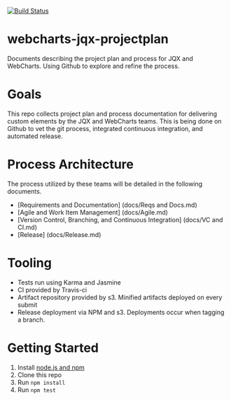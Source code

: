 [![Build Status](https://travis-ci.org/prestwick/webcharts-jqx-projectplan.svg?branch=master)](https://travis-ci.org/prestwick/webcharts-jqx-projectplan)

# webcharts-jqx-projectplan
Documents describing the project plan and process for JQX and WebCharts. Using Github to explore and refine the process.

# Goals
This repo collects project plan and process documentation for delivering custom elements by the JQX and WebCharts teams. This is being done on Github to vet the git process, integrated continuous integration, and automated release.

# Process Architecture
The process utilized by these teams will be detailed in the following documents. 
 - [Requirements and Documentation] (docs/Reqs and Docs.md)
 - [Agile and Work Item Management] (docs/Agile.md)
 - [Version Control, Branching, and Continuous Integration] (docs/VC and CI.md)
 - [Release] (docs/Release.md)
 
# Tooling
- Tests run using Karma and Jasmine
- CI provided by Travis-ci
- Artifact repository provided by s3. Minified artifacts deployed on every submit
- Release deployment via NPM and s3. Deployments occur when tagging a branch.

# Getting Started
1. Install [node.js and npm](https://nodejs.org/dist/v4.4.5/node-v4.4.5.pkg)
2. Clone this repo
3. Run `npm install`
4. Run `npm test`
